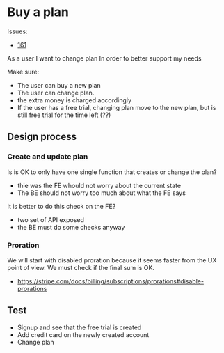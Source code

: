 # Buy a plan

Issues:

- [161](https://github.com/saasform/saasform/issues/161)

As a user
I want to change plan
In order to better support my needs

Make sure:

- The user can buy a new plan
- The user can change plan.
- the extra money is charged accordingly
- If the user has a free trial, changing plan move to the new plan, but is still free trial for the time left (??)

## Design process

### Create and update plan

Is is OK to only have one single function that creates or change the plan?

- thie was the FE whould not worry about the current state
- The BE should not worry too much about what the FE says

It is better to do this check on the FE?

- two set of API exposed
- the BE must do some checks anyway

### Proration

We will start with disabled proration because it seems faster from the UX point of view. We must check if the final sum is OK.

- https://stripe.com/docs/billing/subscriptions/prorations#disable-prorations

## Test

- Signup and see that the free trial is created
- Add credit card on the newly created account
- Change plan
